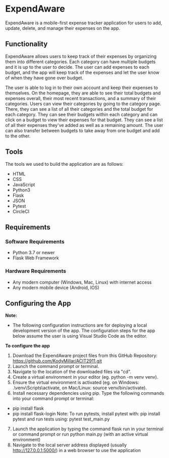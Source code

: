 # ExpendAware
ExpendAware is a mobile-first expense tracker application for users to add, update, delete, and manage their expenses on the app.
## Functionality
ExpendAware allows users to keep track of their expenses by organizing them into different categories. Each category can have multiple budgets and it is up to the user to decide. The user can add expenses to each budget, and the app will keep track of the expenses and let the user know of when they have gone over budget. 

The user is able to log in to their own account and keep their expenses to themselves. On the homepage, they are able to see their total budgets and expenses overall, their most recent transactions, and a summary of their categories. Users can view their categories by going to the category page. There, they can see a list of all their categories and the total budget for each category. They can see their budgets within each category and can click on a budget to view their expenses for that budget. They can see a list of all their expenses they've added as well as a remaining amount. The user can also transfer between budgets to take away from one budget and add to the other. 

## Tools
The tools we used to build the application are as follows:
* HTML
* CSS
* JavaScript
* Python3
* Flask
* JSON
* Pytest
* CircleCI

## Requirements
### Software Requirements
* Python 3.7 or newer
* Flask Web Framework

### Hardware Requirements
* Any modern computer (Windows, Mac, Linux) with internet access
* Any modern mobile device (Android, IOS)

## Configuring the App

**Note:**
* The following configuration instructions are for deploying a local development
version of the app. The configuration steps for the app below assume the user is
using Visual Studio Code as the editor.

**To configure the app**

1. Download the ExpendAware project files from this GitHub Repository:
https://github.com/KodyMillar/ACIT2911.git
2. Launch the command prompt or terminal.
3. Navigate to the location of the downloaded files via "cd".
4. Create a virtual environment in your editor (eg. python -m venv venv).
5. Ensure the virtual environment is activated (eg. on Windows:
.\venv\Scripts\activate, on Mac/Linux: source venv/bin/activate).
6. Install necessary dependencies using pip. Type the following commands into
your command prompt or terminal:
* pip install flask
* pip install flask-login
Note: To run pytests, install pytest with: pip install pytest and run tests using:
pytest test_main.py
7. Launch the application by typing the command flask run in your terminal or
command prompt or run python main.py (with an active virtual environment)
8. Navigate to the local server address displayed (usually http://127.0.0.1:5000/)
in a web browser to use the application
